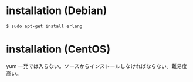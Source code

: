 # installation (Debian)

```
$ sudo apt-get install erlang
```

# installation (CentOS)

yum 一発では入らない。ソースからインストールしなければならない。難易度高い。


